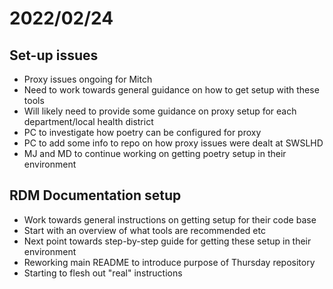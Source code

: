 # 2022/02/24

## Set-up issues

- Proxy issues ongoing for Mitch
- Need to work towards general guidance on how to get setup with these tools
- Will likely need to provide some guidance on proxy setup for each department/local health district
- PC to investigate how poetry can be configured for proxy
- PC to add some info to repo on how proxy issues were dealt at SWSLHD
- MJ and MD to continue working on getting poetry setup in their environment

## RDM Documentation setup

- Work towards general instructions on getting setup for their code base
- Start with an overview of what tools are recommended etc
- Next point towards step-by-step guide for getting these setup in their environment
- Reworking main README to introduce purpose of Thursday repository
- Starting to flesh out "real" instructions
